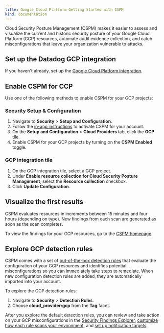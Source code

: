 ```yaml
---
title: Google Cloud Platform Getting Started with CSPM
kind: documentation
---
```


Cloud Security Posture Management (CSPM) makes it easier to assess and visualize the current and historic security posture of your Google Cloud Platform (GCP) resources, automate audit evidence collection, and catch misconfigurations that leave your organization vulnerable to attacks.

## Set up the Datadog GCP integration

If you haven't already, set up the [Google Cloud Platform integration][1].

## Enable CSPM for CCP

Use one of the following methods to enable CSPM for your GCP projects:

### Security Setup & Configuration

1. Navigate to **Security** > **Setup and Configuration**.
2. Follow the [in-app instructions][5] to activate CSPM for your account.
3. On the **Setup and Configuration** > **Cloud Providers** tab, click the **GCP** tile.
4. Enable CSPM for your GCP projects by turning on the **CSPM Enabled** toggle.

### GCP integration tile

1. On the GCP integration tile, select a GCP project.
2. Under **Enable resource collection for Cloud Security Posture Management**, select the **Resource collection** checkbox.
3. Click **Update Configuration**.

## Visualize the first results

CSPM evaluates resources in increments between 15 minutes and four hours (depending on type). New findings from each scan are generated as soon as the scan completes.

To view the findings for your GCP resources, go to the [CSPM homepage][7].

## Explore GCP detection rules

CSPM comes with a set of [out-of-the-box detection rules][2] that evaluate the configuration of your GCP resources and identifies potential misconfigurations so you can immediately take steps to remediate. When new configuration detection rules are added, they are automatically imported into your account.

To explore the GCP detection rules:

1. Navigate to **Security** > **Detection Rules**.
2. Choose **cloud_provider:gcp** from the **Tag** facet.

After you explore the default detection rules, you can review and take action on your GCP misconfigurations in the [Security Findings Explorer][6], [customize how each rule scans your environment][3], and [set up notification targets][4].

[1]: https://docs.datadoghq.com/integrations/google_cloud_platform
[2]: /security_platform/default_rules/#cat-posture-management-cloud
[3]: /security_platform/cspm/frameworks_and_benchmarks#customize-how-your-environment-is-scanned-by-each-rule
[4]: /security_platform/cspm/frameworks_and_benchmarks#set-notification-targets-for-detection-rules
[5]: https://app.datadoghq.com/security/configuration
[6]: https://app.datadoghq.com/security/compliance?time=now
[7]: https://app.datadoghq.com/security/compliance/homepage